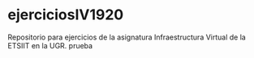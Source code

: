 # ejerciciosIV1920
Repositorio para ejercicios de la asignatura Infraestructura Virtual de la ETSIIT en la UGR.
prueba
